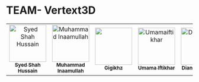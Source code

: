 # TEAM- Vertext3D




<table >
    <tbody>
        <tr>
            <td align="center">
                <a href="https://github.com/shahxhussain">
                    <img src="https://avatars.githubusercontent.com/u/129790640?v=4" width="100px;" alt="Syed Shah Hussain"/>
                    <br />
                    <sub><b>Syed Shah Hussain</b></sub>
                </a> 
            </td>
          <td align="center">
                <a href="https://github.com/m-inaam">
                    <img src="https://avatars.githubusercontent.com/u/94857175?v=4" width="100px;" alt="Muhammad Inaamullah"/>
                    <br />
                    <sub><b>Muhammad Inaamullah</b></sub>
                </a> 
            </td>
            <td align="center">
                <a href="https://github.com/Gigikhz">
                    <img src="https://avatars.githubusercontent.com/u/171891398?v=4" width="100px;" alt=""/>
                    <br />
                    <sub><b>Gigikhz</b></sub>
                </a> 
            </td>
            <td align="center">
                <a href="https://github.com/Umamaiftikhar">
                    <img src="https://avatars.githubusercontent.com/u/124132923?v=4" width="100px;" alt="Umamaiftikhar"/>
                    <br />
                    <sub><b>Umama Iftikhar</b></sub>
                </a> 
            </td>
         <td align="center">
                <a href="https://github.com/Dianatheodora">
                    <img src="https://avatars.githubusercontent.com/u/174891082?v=4" width="100px;" alt="Dianatheodora"/>
                    <br />
                    <sub><b>Dianatheodora</b></sub>
                </a> 
            </td>
        </tr> 
</tbody>
<table>

 
